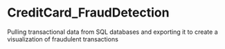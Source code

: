# CreditCard_FraudDetection
Pulling transactional data from SQL databases and exporting it to create a visualization of fraudulent transactions
